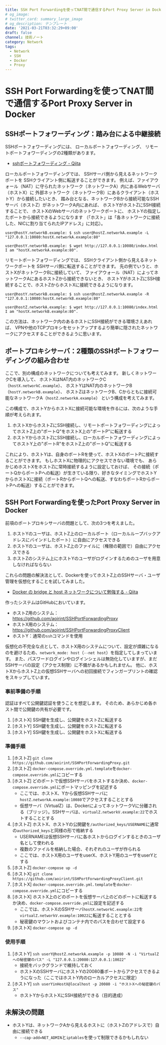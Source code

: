 ```yaml
---
title: SSH Port Forwardingを使ってNAT間で通信するPort Proxy Server in Docker
# og_image:
# twitter_card: summary_large_image
# og_description: テンプレート
date: '2021-03-21T03:32:29+09:00'
draft: false
channel: 技術ノート
category: Network
tags:
  - Network
  - SSH
  - Docker
  - Proxy
---
```


# SSH Port Forwardingを使ってNAT間で通信するPort Proxy Server in Docker

## SSHポートフォワーディング：踏み台による中継接続

SSHポートフォワーディングには、
ローカルポートフォワーディング、
リモートポートフォワーディングの2種類があります。

- [sshポートフォワーディング - Qiita](https://qiita.com/mechamogera/items/b1bb9130273deb9426f5)

ローカルポートフォワーディングでは、
SSHサーバ側から見えるネットワークポートを
SSHクライアント側に転送することができます。
例えば、ファイアウォール（NAT）に守られたネットワーク（ネットワークA）内にあるWebサーバ（ホストX）に
外部ネットワーク（ネットワークB）にあるクライアント（ホストY）から接続したいとき、
踏み台となる、ネットワークBから接続可能なSSHサーバ（ホストZ）がネットワークA内にあれば、
ホストYがホストZにSSH接続することで、
ホストXのWebサーバのネットワークポートに、
ホストYの指定したポートから接続できるようになります
（「ホスト」は「各ネットワークに接続した、NICに割り当てられたIPアドレス」に対応）。

```shell
user@hostY.networkB.example: $ ssh user@hostZ.networkA.example -L "127.0.0.1:10080:hostX.networkA.example:80"

user@hostY.networkB.example: $ wget http://127.0.0.1:10080/index.html
I am "hostX.networkA.example:80".
```

リモートポートフォワーディングでは、
SSHクライアント側から見えるネットワークポートを
SSHサーバ側に転送することができます。
先の例でいうと、ホストXがネットワークBに接続していて、
ファイアウォール（NAT）によってネットワークAにあるホストZから接続できないとき、
ホストYがホストZにSSH接続することで、ホストZからホストXに接続できるようになります。

```shell
user@hostY.networkB.example: $ ssh user@hostZ.networkA.example -R "127.0.0.1:10080:hostX.networkB.example:80"

user@hostZ.networkA.example: $ wget http://127.0.0.1:10080/index.html
I am "hostX.networkB.example:80".
```

この方法は、ネットワーク内のあるホストにSSH接続ができる環境さえあれば、
VPNや他のTCPプロキシをセットアップするより簡単に隠されたネットワークにアクセスすることができるように思います。



## ポートプロキシサーバ：2種類のSSHポートフォワーディングの組み合わせ

ここで、別の構成のネットワークについても考えてみます。
新しくネットワークCを導入して、
ホストXはNAT内のネットワークC（`hostX.networkC.example`）、
ホストYはNAT内のネットワークB（`hostY.networkB.example`）、
ホストZはネットワークB、Cからともに接続可能なネットワークA（`hostZ.networkA.example`）
という構成を考えてみます。

この構成で、ホストYからホストXに接続可能な環境を作るには、次のような手順が考えられます。

1. ホストXからホストZにSSH接続し、リモートポートフォワーディングによってホストZ上の"ポートQ"をホストX上の"ポートP"に転送する
2. ホストYからホストZにSSH接続し、ローカルポートフォワーディングによってホストY上の"ポートR"をホストZ上の"ポートQ"に転送する

これにより、ホストYは、自身のポートRを使って、ホストXのポートPに接続することができます。
もしホストXに物理的にアクセスできない環境でも、
あらかじめホストXをホストZに常時接続するように設定しておけば、
その接続（ポートQからポートPへの転送）が生きている限り、好きなタイミングでホストYからホストXに接続（ポートRからポートQへの転送、すなわちポートRからポートPへの転送）することができます。



## SSH Port Forwardingを使ったPort Proxy Server in Docker
前項のポートプロキシサーバの問題として、次の3つを考えました。

1. ホストYのユーザは、ホストZ上のローカルポート（ローカルループバックアドレスにバインドしたポート）に自由にアクセスできる
2. ホストYのユーザは、ホストZ上のファイルに（権限の範囲で）自由にアクセスできる
3. ホストZのシステム上にホストYのユーザがログインするためのユーザを用意しなければならない

これらの問題の解決法として、Dockerを使ってホストZ上のSSHサーバ・ユーザ管理を仮想化することを試してみました。

- [Docker の bridge と host ネットワークについて勉強する - Qiita](https://qiita.com/toshihirock/items/f5b9f7799ec8bf8c328e)

作ったシステムはGitHubにおいています。

- ホストZ用のシステム：https://github.com/aoirint/SSHPortForwardingProxy
- ホストX用のシステム：https://github.com/aoirint/SSHPortForwardingProxyClient
- ホストY：通常の`ssh`コマンドを使用

仮想化の不完全な点として、ホストX用のシステムについて、設定が煩雑になるのを避けるため、`network_mode: host`（`--net host`）を指定してしまっています。
また、パスワードログインやログインシェルは無効化していますが、まだSSHサーバの設定（アクセス制限）に不備があるかもしれません。
他に、ホストXからホストZ上の仮想SSHサーバへの初回接続でフィンガープリントの確認をスキップしています。


### 事前準備の手順
認証はすべて公開鍵認証を使うことを想定します。
そのため、あらかじめ各ホスト間で公開鍵の共有が必要です。

1. [ホストX] SSH鍵を生成し、公開鍵をホストZに転送する
2. [ホストY] SSH鍵を生成し、公開鍵をホストZに転送する
3. [ホストY] SSH鍵を生成し、公開鍵をホストXに転送する

### 準備手順
1. [ホストZ] `git clone https://github.com/aoirint/SSHPortForwardingProxy.git`
2. [ホストZ] `docker-compose.override.yml.template`を`docker-compose.override.yml`にコピーする
3. [ホストZ] どのポートで仮想SSHサーバをホストするか決め、`docker-compose.override.yml`にポートマッピングを記述する
    - ここでは、ホストX、Yから仮想SSHサーバに`hostZ.networkA.example:10080`でアクセスすることとする
    - 仮想サーバ（VirtualZ）は、DockerによってネットワークVに分離される（ブリッジ）。SSHサーバは、`virtualZ.networkV.example:22`でホストすることとする
4. [ホストZ] ホストX、ホストYの公開鍵を`/authorized_keys/USERNAME`に通常の`authorized_keys`と同様の形で格納する
    - USERNAMEは仮想SSHサーバに各ホストからログインするときのユーザ名として使われる
    - 複数のファイルを格納した場合、それぞれのユーザが作られる
    - ここでは、ホストX用のユーザをuserX、ホストY用のユーザをuserYとする
5. [ホストZ] `docker-compose up -d`
6. [ホストX] `git clone https://github.com/aoirint/SSHPortForwardingProxyClient.git`
7. [ホストX] `docker-compose.override.yml.template`を`docker-compose.override.yml`にコピーする
8. [ホストX] ホストX上のどのポートを仮想サーバ上のどのポートに転送するか決め、`docker-compose.override.yml`に設定を記述する
    - ここでは、ホストXのSSHサーバ`hostX.networkC.example:22`を`virtualZ.networkV.example:10022`に転送することとする
    - 秘密鍵のマウントおよびコンテナ内でのパスを合わせて設定する
9. [ホストX] `docker-compose up -d`

### 使用手順
1. [ホストY] `ssh userY@hostZ.networkA.example -p 10080 -N -i "VirtualZへの秘密鍵のパス" -L "127.0.0.1:20080:127.0.0.1:10022"`
    - 接続をバックグランドで維持しておく
    - ホストXのSSHサーバにホストYの20080番ポートからアクセスできるようになった（ここではホストY内のローカルアクセスに限定）
2. [ホストY] `ssh userYinHostX@localhost -p 20080 -i "ホストXへの秘密鍵のパス"`
    - ホストYからホストXにSSH接続ができる（目的達成）


## 未解決の問題
- ホストYは、ネットワークAから見えるホストに（ホストZのアドレスで）自由に接続できる
    - `--cap-add​=NET_ADMIN`と`iptables`を使って制限できるかもしれない
